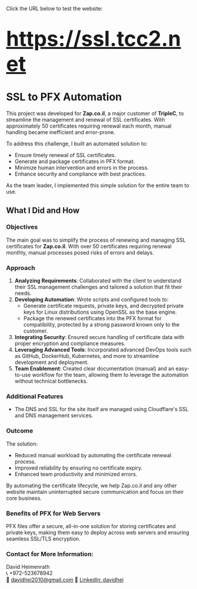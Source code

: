 Click the URL below to test the website:

<h1><a href="https://ssl.tcc2.net" target="_blank" rel="noopener noreferrer" style="font-size: 2em;">https://ssl.tcc2.net</a></h1>

# SSL to PFX Automation

This project was developed for **Zap.co.il**, a major customer of **TripleC**, to streamline the management and renewal of SSL certificates. With approximately 50 certificates requiring renewal each month, manual handling became inefficient and error-prone. 

To address this challenge, I built an automated solution to:

- Ensure timely renewal of SSL certificates.
- Generate and package certificates in PFX format.
- Minimize human intervention and errors in the process.
- Enhance security and compliance with best practices.

As the team leader, I implemented this simple solution for the entire team to use.

## What I Did and How

### Objectives
The main goal was to simplify the process of renewing and managing SSL certificates for **Zap.co.il**. With over 50 certificates requiring renewal monthly, manual processes posed risks of errors and delays.

### Approach
1. **Analyzing Requirements**: Collaborated with the client to understand their SSL management challenges and tailored a solution that fit their needs.
2. **Developing Automation**: Wrote scripts and configured tools to:
   - Generate certificate requests, private keys, and decrypted private keys for Linux distributions using OpenSSL as the base engine.
   - Package the renewed certificates into the PFX format for compatibility, protected by a strong password known only to the customer.
3. **Integrating Security**: Ensured secure handling of certificate data with proper encryption and compliance measures.
4. **Leveraging Advanced Tools**: Incorporated advanced DevOps tools such as GitHub, DockerHub, Kubernetes, and more to streamline development and deployment.
5. **Team Enablement**: Created clear documentation (manual) and an easy-to-use workflow for the team, allowing them to leverage the automation without technical bottlenecks.

### Additional Features
- The DNS and SSL for the site itself are managed using Cloudflare's SSL and DNS management services.

### Outcome
The solution:
- Reduced manual workload by automating the certificate renewal process.
- Improved reliability by ensuring no certificate expiry.
- Enhanced team productivity and minimized errors.

By automating the certificate lifecycle, we help Zap.co.il and any other website maintain uninterrupted secure communication and focus on their core business.

### Benefits of PFX for Web Servers
PFX files offer a secure, all-in-one solution for storing certificates and private keys, making them easy to deploy across web servers and ensuring seamless SSL/TLS encryption.

### Contact for More Information:
David Heimenrath  
📞 +972-523678942  
📧 [davidhei2010@gmail.com](mailto:davidhei2010@gmail.com)
🔗 [LinkedIn: davidhei](https://www.linkedin.com/in/davidhei)

